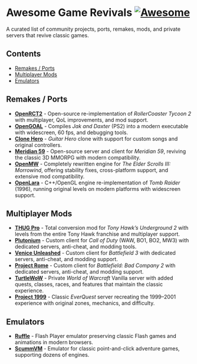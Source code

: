 # Awesome Game Revivals [![Awesome](https://awesome.re/badge.svg)](https://awesome.re)

A curated list of community projects, ports, remakes, mods, and private servers that revive classic games.

## Contents

- [Remakes / Ports](#remakes--ports)
- [Multiplayer Mods](#multiplayer-mods)
- [Emulators](#emulators)

## Remakes / Ports  
- **[OpenRCT2](https://openrct2.io/)** - Open-source re-implementation of *RollerCoaster Tycoon 2* with multiplayer, QoL improvements, and mod support.  
- **[OpenGOAL](https://opengoal.dev/)** - Compiles *Jak and Daxter* (PS2) into a modern executable with widescreen, 60 fps, and debugging tools.  
- **[Clone Hero](https://clonehero.net/)** - *Guitar Hero* clone with support for custom songs and original controllers.  
- **[Meridian 59](https://www.meridian59.com/)** - Open-source server and client for *Meridian 59*, reviving the classic 3D MMORPG with modern compatibility.
- **[OpenMW](https://openmw.org/)** - Completely rewritten engine for *The Elder Scrolls III: Morrowind*, offering stability fixes, cross-platform support, and extensive mod compatibility.
- **[OpenLara](https://github.com/XProger/OpenLara)** - C++/OpenGL engine re-implementation of *Tomb Raider* (1996), running original levels on modern platforms with widescreen support.  

## Multiplayer Mods  
- **[THUG Pro](https://thugpro.com/)** - Total conversion mod for *Tony Hawk’s Underground 2* with levels from the entire Tony Hawk franchise and multiplayer support.  
- **[Plutonium](https://plutonium.pw/)** - Custom client for *Call of Duty* (WAW, BO1, BO2, MW3) with dedicated servers, anti-cheat, and modding tools.  
- **[Venice Unleashed](https://veniceunleashed.net/)** - Custom client for *Battlefield 3* with dedicated servers, anti-cheat, and modding support.  
- **[Project Rome](https://veniceunleashed.net/project-rome)** - Custom client for *Battlefield: Bad Company 2* with dedicated servers, anti-cheat, and modding support.  
- **[TurtleWoW](https://turtle-wow.org/)** - Private *World of Warcraft* Vanilla server with added quests, classes, races, and features that maintain the classic experience.  
- **[Project 1999](https://www.project1999.com/)** - Classic *EverQuest* server recreating the 1999–2001 experience with original zones, mechanics, and difficulty.

## Emulators
- **[Ruffle](https://ruffle.rs/)** - Flash Player emulator preserving classic Flash games and animations in modern browsers.  
- **[ScummVM](https://www.scummvm.org/)** - Emulator for classic point-and-click adventure games, supporting dozens of engines.  

